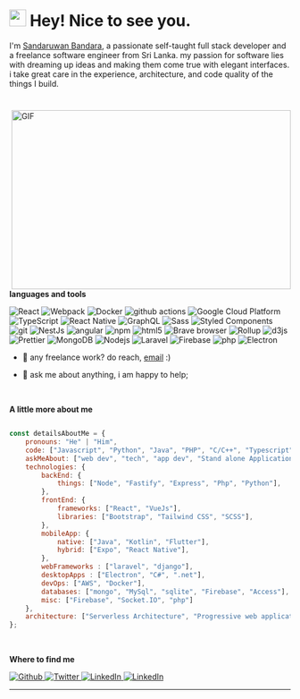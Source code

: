 <h1><img src="https://emojis.slackmojis.com/emojis/images/1531849430/4246/blob-sunglasses.gif?1531849430" width="30"/> Hey! Nice to see you.</h1>

I'm [Sandaruwan Bandara](https://www.linkedin.com/in/sandaruwan-bandara/), a passionate self-taught full stack developer and a freelance software engineer from Sri Lanka. my passion for software lies with dreaming up ideas and making them come true with elegant interfaces. i take great care in the experience, architecture, and code quality of the things I build.
<h1></h1>

  <img align="right" alt="GIF" src="https://github.com/abhisheknaiidu/abhisheknaiidu/blob/master/code.gif?raw=true" width="500" height="320" />
  
**languages and tools**  
<p></p>
<p>
  <img alt="React" src="https://img.shields.io/badge/-React-45b8d8?style=flat-square&logo=react&logoColor=white" />
  <img alt="Webpack" src="https://img.shields.io/badge/-Webpack-8DD6F9?style=flat-square&logo=webpack&logoColor=white" /> 
  <img alt="Docker" src="https://img.shields.io/badge/-Docker-46a2f1?style=flat-square&logo=docker&logoColor=white" />
  <img alt="github actions" src="https://img.shields.io/badge/-Github_Actions-2088FF?style=flat-square&logo=github-actions&logoColor=white" />
  <img alt="Google Cloud Platform" src="https://img.shields.io/badge/-Google_Cloud_Platform-1a73e8?style=flat-square&logo=google-cloud&logoColor=white" />
  <img alt="TypeScript" src="https://img.shields.io/badge/-TypeScript-007ACC?style=flat-square&logo=typescript&logoColor=white" />
  <img alt="React Native" src="https://img.shields.io/badge/-ReactNative-B7178C?style=flat-square&logo=reactnative&logoColor=white" />
  <img alt="GraphQL" src="https://img.shields.io/badge/-GraphQL-E10098?style=flat-square&logo=graphql&logoColor=white" />
  <img alt="Sass" src="https://img.shields.io/badge/-Sass-CC6699?style=flat-square&logo=sass&logoColor=white" />
  <img alt="Styled Components" src="https://img.shields.io/badge/-Styled_Components-db7092?style=flat-square&logo=styled-components&logoColor=white" />
  <img alt="git" src="https://img.shields.io/badge/-Git-F05032?style=flat-square&logo=git&logoColor=white" />
  <img alt="NestJs" src="https://img.shields.io/badge/-NestJs-ea2845?style=flat-square&logo=nestjs&logoColor=white" />
  <img alt="angular" src="https://img.shields.io/badge/-Angular-DD0031?style=flat-square&logo=angular&logoColor=white" />
  <img alt="npm" src="https://img.shields.io/badge/-NPM-CB3837?style=flat-square&logo=npm&logoColor=white" />
  <img alt="html5" src="https://img.shields.io/badge/-HTML5-E34F26?style=flat-square&logo=html5&logoColor=white" />
  <img alt="Brave browser" src="https://img.shields.io/badge/-Brave_Browser-FB542B?style=flat-square&logo=brave&logoColor=white" />
  <img alt="Rollup" src="https://img.shields.io/badge/-Rollup-EC4A3F?style=flat-square&logo=rollup.js&logoColor=white" />
  <img alt="d3js" src="https://img.shields.io/badge/-D3.js-F9A03C?style=flat-square&logo=d3.js&logoColor=white" />
  <img alt="Prettier" src="https://img.shields.io/badge/-Prettier-F7B93E?style=flat-square&logo=prettier&logoColor=white" />
  <img alt="MongoDB" src="https://img.shields.io/badge/-MongoDB-13aa52?style=flat-square&logo=mongodb&logoColor=white" />
  <img alt="Nodejs" src="https://img.shields.io/badge/-Nodejs-43853d?style=flat-square&logo=Node.js&logoColor=white" />
  <img alt="Laravel" src="https://img.shields.io/badge/-Laravel-DD0031?style=flat-square&logo=laravel&logoColor=white" />
  <img alt="Firebase" src="https://img.shields.io/badge/-Firebase-ebb434?style=flat-square&logo=firebase&logoColor=white" />
  <img alt="php" src="https://img.shields.io/badge/-Php-5a83c4?style=flat-square&logo=php&logoColor=white" />
  <img alt="Electron" src="https://img.shields.io/badge/-electron-4d4b46?style=flat-square&logo=electron&logoColor=white" />
</p> 

<p></p>
<p></p>

- 💼 any freelance work? do reach, [email](mailto:sandaruwanbandara.dev@gmail.com) :)

- 💬 ask me about anything, i am happy to help;

<br>

**A little more about me**

```javascript

const detailsAboutMe = {
    pronouns: "He" | "Him",
    code: ["Javascript", "Python", "Java", "PHP", "C/C++", "Typescript", "CSS/SCSS"],
    askMeAbout: ["web dev", "tech", "app dev", "Stand alone Applications", "AI", "Database Administration and Creation"],
    technologies: {
        backEnd: {
            things: ["Node", "Fastify", "Express", "Php", "Python"],
        },
        frontEnd: {
            frameworks: ["React", "VueJs"],
            libraries: ["Bootstrap", "Tailwind CSS", "SCSS"], 
        },
        mobileApp: {
            native: ["Java", "Kotlin", "Flutter"],
            hybrid: ["Expo", "React Native"],
        },
        webFrameworks : ["laravel", "django"],
        desktopApps : ["Electron", "C#", ".net"], 
        devOps: ["AWS", "Docker"],
        databases: ["mongo", "MySql", "sqlite", "Firebase", "Access"],
        misc: ["Firebase", "Socket.IO", "php"]
    },
    architecture: ["Serverless Architecture", "Progressive web applications", "Single page applications"],
};

```
<br>

**Where to find me** 
<p></p>
<p>
    <a href="https://github.com/SandaruwanB" target="_blank">
        <img alt="Github" src="https://img.shields.io/badge/GitHub-%2312100E.svg?&style=for-the-badge&logo=Github&logoColor=white" />
    </a> 
    <a href="https://twitter.com/Sandaruwan0013" target="_blank">
        <img alt="Twitter" src="https://img.shields.io/badge/twitter-%231DA1F2.svg?&style=for-the-badge&logo=twitter&logoColor=white" />
    </a> 
    <a href="https://www.linkedin.com/in/sandaruwan-bandara/" target="_blank">
        <img alt="LinkedIn" src="https://img.shields.io/badge/linkedin-%230077B5.svg?&style=for-the-badge&logo=linkedin&logoColor=white" />
    </a> 
    <a href="https://www.facebook.com/profile.php?id=100094931564366&mibextid=ZbWKwL" target="_blank">
        <img alt="LinkedIn" src="https://img.shields.io/badge/facebook-%2312100E.svg?&style=for-the-badge&logo=facebook&logoColor=white" />
    </a> 
</p>

<hr>
<br>
